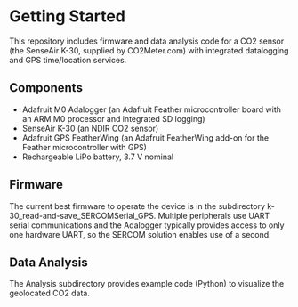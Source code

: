 # Getting Started
This repository includes firmware and data analysis code for a CO2 sensor (the SenseAir K-30, supplied by CO2Meter.com) with integrated datalogging and GPS time/location services.

## Components
- Adafruit M0 Adalogger (an Adafruit Feather microcontroller board with an ARM M0 processor and integrated SD logging)
- SenseAir K-30 (an NDIR CO2 sensor)
- Adafruit GPS FeatherWing (an Adafruit FeatherWing add-on for the Feather microcontroller with GPS)
- Rechargeable LiPo battery, 3.7 V nominal

## Firmware
The current best firmware to operate the device is in the subdirectory k-30_read-and-save_SERCOMSerial_GPS. Multiple peripherals use UART serial communications and the Adalogger typically provides access to only one hardware UART, so the SERCOM solution enables use of a second. 

## Data Analysis
The Analysis subdirectory provides example code (Python) to visualize the geolocated CO2 data.